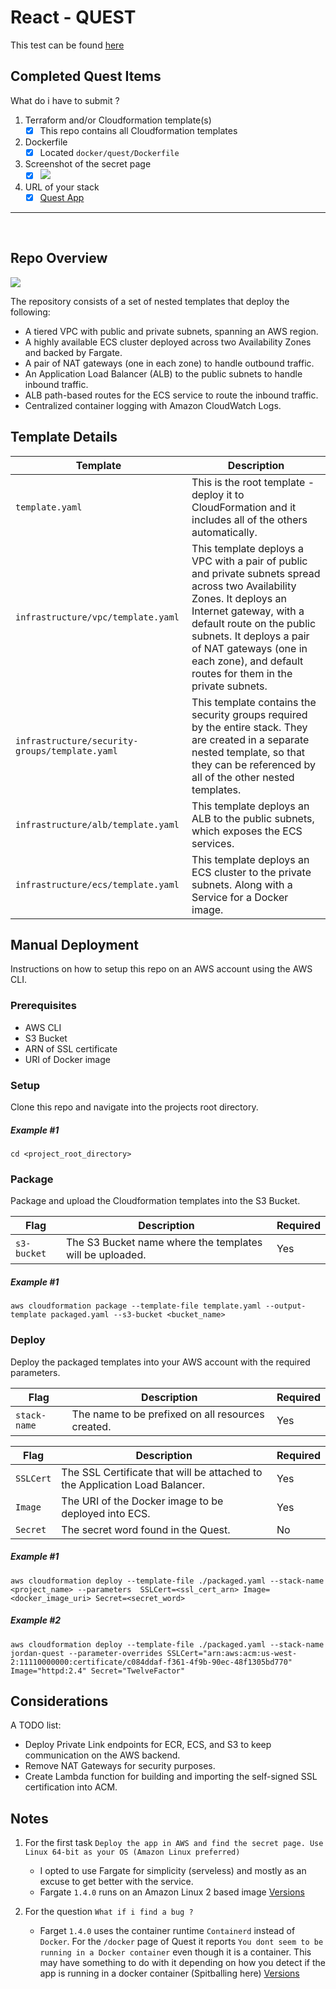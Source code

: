 # React - QUEST

This test can be found [here](https://github.com/rearc/quest)

## Completed Quest Items

What do i have to submit ?
1. Terraform and/or Cloudformation template(s)
	- [x] This repo contains all Cloudformation templates
2. Dockerfile
	- [x] Located `docker/quest/Dockerfile`
3. Screenshot of the secret page
    - [x] ![](https://user-images.githubusercontent.com/7052925/114751663-a9486c00-9d12-11eb-864e-60c990f7cc59.png)
4. URL of your stack
	- [x] [Quest App](https://jordan-quest-alb-2119162710.us-west-2.elb.amazonaws.com/)

<hr><br />

## Repo Overview

![](https://user-images.githubusercontent.com/7052925/114760479-933fa900-9d1c-11eb-830d-a1abcc07ff21.png)

The repository consists of a set of nested templates that deploy the following:

- A tiered VPC with public and private subnets, spanning an AWS region.
- A highly available ECS cluster deployed across two Availability Zones and backed by Fargate.
- A pair of NAT gateways (one in each zone) to handle outbound traffic.
- An Application Load Balancer (ALB) to the public subnets to handle inbound traffic.
- ALB path-based routes for the ECS service to route the inbound traffic.
- Centralized container logging with Amazon CloudWatch Logs.
## Template Details

| Template  | Description                    |
| ------------- | ------------------------------ |
| `template.yaml`      | This is the root template - deploy it to CloudFormation and it includes all of the others automatically.       |
| `infrastructure/vpc/template.yaml`   | This template deploys a VPC with a pair of public and private subnets spread across two Availability Zones. It deploys an Internet gateway, with a default route on the public subnets. It deploys a pair of NAT gateways (one in each zone), and default routes for them in the private subnets.     |
| `infrastructure/security-groups/template.yaml`      | This template contains the security groups required by the entire stack. They are created in a separate nested template, so that they can be referenced by all of the other nested templates.      |
| `infrastructure/alb/template.yaml`   | This template deploys an ALB to the public subnets, which exposes the ECS services.   |
| `infrastructure/ecs/template.yaml`   | This template deploys an ECS cluster to the private subnets. Along with a Service for a Docker image.   |

## Manual Deployment

Instructions on how to setup this repo on an AWS account using the AWS CLI.

### Prerequisites

- AWS CLI
- S3 Bucket
- ARN of SSL certificate
- URI of Docker image

### Setup

Clone this repo and navigate into the projects root directory.

##### Example #1

`cd <project_root_directory>`

### Package

Package and upload the Cloudformation templates into the S3 Bucket.

| Flag | Description | Required |
| ------------- | ------------------------------ | ------------- |
| `s3-bucket` | The S3 Bucket name where the templates will be uploaded. | Yes |

##### Example #1

`aws cloudformation package --template-file template.yaml --output-template packaged.yaml --s3-bucket <bucket_name>`

### Deploy

Deploy the packaged templates into your AWS account with the required parameters.

| Flag | Description | Required |
| ------------- | ------------------------------ | ------------- |
| `stack-name` | The name to be prefixed on all resources created.       | Yes |

| Flag | Description | Required |
| ------------- | ------------------------------ | ------------- |
| `SSLCert` | The SSL Certificate that will be attached to the Application Load Balancer. | Yes |
| `Image` | The URI of the Docker image to be deployed into ECS. | Yes |
| `Secret` | The secret word found in the Quest. | No |

##### Example #1

`aws cloudformation deploy --template-file ./packaged.yaml --stack-name <project_name> --parameters  SSLCert=<ssl_cert_arn> Image=<docker_image_uri> Secret=<secret_word>`

##### Example #2

`aws cloudformation deploy --template-file ./packaged.yaml --stack-name jordan-quest --parameter-overrides SSLCert="arn:aws:acm:us-west-2:11110000000:certificate/c084ddaf-f361-4f9b-90ec-48f1305bd770" Image="httpd:2.4" Secret="TwelveFactor"`

## Considerations

A TODO list:

- Deploy Private Link endpoints for ECR, ECS, and S3 to keep communication on the AWS backend.
- Remove NAT Gateways for security purposes.
- Create Lambda function for building and importing the self-signed SSL certification into ACM. 

## Notes

1. For the first task `Deploy the app in AWS and find the secret page. Use Linux 64-bit as your OS (Amazon Linux preferred)`
    - I opted to use Fargate for simplicity (serveless) and mostly as an excuse to get better with the service.
    - Fargate `1.4.0` runs on an Amazon Linux 2 based image [Versions](https://docs.aws.amazon.com/AmazonECS/latest/developerguide/platform_versions.html#available_pv)

2. For the question `What if i find a bug ?`
    - Farget `1.4.0` uses the container runtime `Containerd` instead of `Docker`. For the `/docker` page of Quest it reports `You dont seem to be running in a Docker container` even though it is a container. This may have something to do with it depending on how you detect if the app is running in a docker container (Spitballing here) [Versions](https://docs.aws.amazon.com/AmazonECS/latest/developerguide/platform_versions.html#available_pv)

